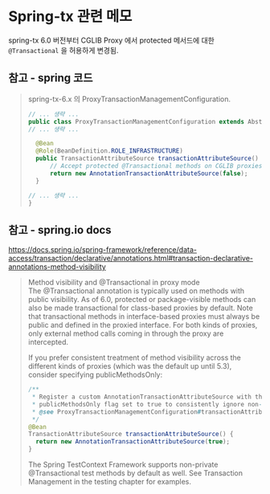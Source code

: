 # Spring-tx 관련 메모
spring-tx 6.0 버전부터 CGLIB Proxy 에서 protected 메서드에 대한 `@Transactional` 을 허용하게 변경됨.

## 참고 - spring 코드

> spring-tx-6.x 의 ProxyTransactionManagementConfiguration.
> ```java
> // ... 생략 ...
> public class ProxyTransactionManagementConfiguration extends AbstractTransactionManagementConfiguration {
> // ... 생략 ...
> 
> 	@Bean
> 	@Role(BeanDefinition.ROLE_INFRASTRUCTURE)
> 	public TransactionAttributeSource transactionAttributeSource() {
> 		// Accept protected @Transactional methods on CGLIB proxies, as of 6.0.
> 		return new AnnotationTransactionAttributeSource(false);
> 	}
> 
> // ... 생략 ...
> }
> ```

## 참고 - spring.io docs
https://docs.spring.io/spring-framework/reference/data-access/transaction/declarative/annotations.html#transaction-declarative-annotations-method-visibility

> Method visibility and @Transactional in proxy mode  
> The @Transactional annotation is typically used on methods with public visibility. As of 6.0, protected or package-visible methods can also be made transactional for class-based proxies by default. Note that transactional methods in interface-based proxies must always be public and defined in the proxied interface. For both kinds of proxies, only external method calls coming in through the proxy are intercepted.
> 
> If you prefer consistent treatment of method visibility across the different kinds of proxies (which was the default up until 5.3), consider specifying publicMethodsOnly:  
> 
> ``` java
> /**
>  * Register a custom AnnotationTransactionAttributeSource with the
>  * publicMethodsOnly flag set to true to consistently ignore non-public methods.
>  * @see ProxyTransactionManagementConfiguration#transactionAttributeSource()
>  */
> @Bean
> TransactionAttributeSource transactionAttributeSource() {
> 	return new AnnotationTransactionAttributeSource(true);
> }
> ```
> 
> The Spring TestContext Framework supports non-private @Transactional test methods by default as well. See Transaction Management in the testing chapter for examples.  

